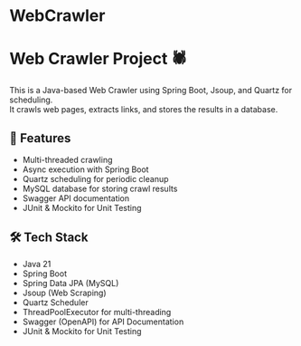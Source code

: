 # WebCrawler


# Web Crawler Project 🕷️

This is a Java-based Web Crawler using Spring Boot, Jsoup, and Quartz for scheduling.  
It crawls web pages, extracts links, and stores the results in a database.

## 🚀 Features
- Multi-threaded crawling
- Async execution with Spring Boot
- Quartz scheduling for periodic cleanup
- MySQL database for storing crawl results
- Swagger API documentation
- JUnit & Mockito for Unit Testing

## 🛠️ Tech Stack
- Java 21
- Spring Boot
- Spring Data JPA (MySQL)
- Jsoup (Web Scraping)
- Quartz Scheduler
- ThreadPoolExecutor for multi-threading
- Swagger (OpenAPI) for API Documentation
- JUnit & Mockito for Unit Testing



